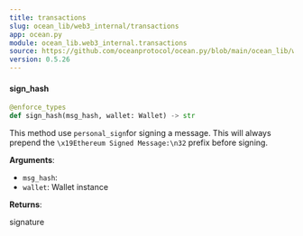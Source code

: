 ```yaml
---
title: transactions
slug: ocean_lib/web3_internal/transactions
app: ocean.py
module: ocean_lib.web3_internal.transactions
source: https://github.com/oceanprotocol/ocean.py/blob/main/ocean_lib/web3_internal/transactions.py
version: 0.5.26
---
```

#### sign\_hash

```python
@enforce_types
def sign_hash(msg_hash, wallet: Wallet) -> str
```

This method use `personal_sign`for signing a message. This will always prepend the
`\x19Ethereum Signed Message:\n32` prefix before signing.

**Arguments**:

- `msg_hash`: 
- `wallet`: Wallet instance

**Returns**:

signature

